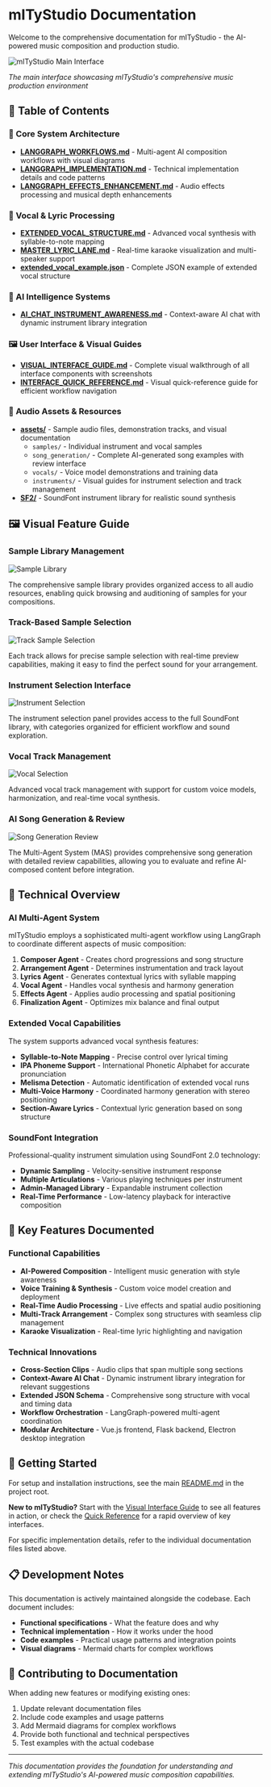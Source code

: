 # mITyStudio Documentation

Welcome to the comprehensive documentation for mITyStudio - the AI-powered music composition and production studio.

![mITyStudio Main Interface](assets/mITyStudio.png)

*The main interface showcasing mITyStudio's comprehensive music production environment*

## 📖 Table of Contents

### 🎵 Core System Architecture
- **[LANGGRAPH_WORKFLOWS.md](LANGGRAPH_WORKFLOWS.md)** - Multi-agent AI composition workflows with visual diagrams
- **[LANGGRAPH_IMPLEMENTATION.md](LANGGRAPH_IMPLEMENTATION.md)** - Technical implementation details and code patterns
- **[LANGGRAPH_EFFECTS_ENHANCEMENT.md](LANGGRAPH_EFFECTS_ENHANCEMENT.md)** - Audio effects processing and musical depth enhancements

### 🎤 Vocal & Lyric Processing
- **[EXTENDED_VOCAL_STRUCTURE.md](EXTENDED_VOCAL_STRUCTURE.md)** - Advanced vocal synthesis with syllable-to-note mapping
- **[MASTER_LYRIC_LANE.md](MASTER_LYRIC_LANE.md)** - Real-time karaoke visualization and multi-speaker support
- **[extended_vocal_example.json](extended_vocal_example.json)** - Complete JSON example of extended vocal structure

### 🤖 AI Intelligence Systems
- **[AI_CHAT_INSTRUMENT_AWARENESS.md](AI_CHAT_INSTRUMENT_AWARENESS.md)** - Context-aware AI chat with dynamic instrument library integration

### 🖼️ User Interface & Visual Guides
- **[VISUAL_INTERFACE_GUIDE.md](VISUAL_INTERFACE_GUIDE.md)** - Complete visual walkthrough of all interface components with screenshots
- **[INTERFACE_QUICK_REFERENCE.md](INTERFACE_QUICK_REFERENCE.md)** - Visual quick-reference guide for efficient workflow navigation

### 🎹 Audio Assets & Resources
- **[assets/](assets/)** - Sample audio files, demonstration tracks, and visual documentation
  - `samples/` - Individual instrument and vocal samples
  - `song_generation/` - Complete AI-generated song examples with review interface
  - `vocals/` - Voice model demonstrations and training data
  - `instruments/` - Visual guides for instrument selection and track management
- **[SF2/](SF2/)** - SoundFont instrument library for realistic sound synthesis

## 🖼️ Visual Feature Guide

### Sample Library Management
![Sample Library](assets/samples/TabSampleLibrary.png)

The comprehensive sample library provides organized access to all audio resources, enabling quick browsing and auditioning of samples for your compositions.

### Track-Based Sample Selection
![Track Sample Selection](assets/samples/TrackSampleSelection.png)

Each track allows for precise sample selection with real-time preview capabilities, making it easy to find the perfect sound for your arrangement.

### Instrument Selection Interface
![Instrument Selection](assets/instruments/TrackInstrumentsSelection.png)

The instrument selection panel provides access to the full SoundFont library, with categories organized for efficient workflow and sound exploration.

### Vocal Track Management
![Vocal Selection](assets/vocals/TrackVocalSelection.png)

Advanced vocal track management with support for custom voice models, harmonization, and real-time vocal synthesis.

### AI Song Generation & Review
![Song Generation Review](assets/song_generation/song_generation_review.png)

The Multi-Agent System (MAS) provides comprehensive song generation with detailed review capabilities, allowing you to evaluate and refine AI-composed content before integration.

## 🔧 Technical Overview

### AI Multi-Agent System
mITyStudio employs a sophisticated multi-agent workflow using LangGraph to coordinate different aspects of music composition:

1. **Composer Agent** - Creates chord progressions and song structure
2. **Arrangement Agent** - Determines instrumentation and track layout
3. **Lyrics Agent** - Generates contextual lyrics with syllable mapping
4. **Vocal Agent** - Handles vocal synthesis and harmony generation
5. **Effects Agent** - Applies audio processing and spatial positioning
6. **Finalization Agent** - Optimizes mix balance and final output

### Extended Vocal Capabilities
The system supports advanced vocal synthesis features:
- **Syllable-to-Note Mapping** - Precise control over lyrical timing
- **IPA Phoneme Support** - International Phonetic Alphabet for accurate pronunciation
- **Melisma Detection** - Automatic identification of extended vocal runs
- **Multi-Voice Harmony** - Coordinated harmony generation with stereo positioning
- **Section-Aware Lyrics** - Contextual lyric generation based on song structure

### SoundFont Integration
Professional-quality instrument simulation using SoundFont 2.0 technology:
- **Dynamic Sampling** - Velocity-sensitive instrument response
- **Multiple Articulations** - Various playing techniques per instrument
- **Admin-Managed Library** - Expandable instrument collection
- **Real-Time Performance** - Low-latency playback for interactive composition

## 🎯 Key Features Documented

### Functional Capabilities
- **AI-Powered Composition** - Intelligent music generation with style awareness
- **Voice Training & Synthesis** - Custom voice model creation and deployment
- **Real-Time Audio Processing** - Live effects and spatial audio positioning
- **Multi-Track Arrangement** - Complex song structures with seamless clip management
- **Karaoke Visualization** - Real-time lyric highlighting and navigation

### Technical Innovations
- **Cross-Section Clips** - Audio clips that span multiple song sections
- **Context-Aware AI Chat** - Dynamic instrument library integration for relevant suggestions
- **Extended JSON Schema** - Comprehensive song structure with vocal and timing data
- **Workflow Orchestration** - LangGraph-powered multi-agent coordination
- **Modular Architecture** - Vue.js frontend, Flask backend, Electron desktop integration

## 🚀 Getting Started

For setup and installation instructions, see the main [README.md](../README.md) in the project root.

**New to mITyStudio?** Start with the [Visual Interface Guide](VISUAL_INTERFACE_GUIDE.md) to see all features in action, or check the [Quick Reference](INTERFACE_QUICK_REFERENCE.md) for a rapid overview of key interfaces.

For specific implementation details, refer to the individual documentation files listed above.

## 📋 Development Notes

This documentation is actively maintained alongside the codebase. Each document includes:
- **Functional specifications** - What the feature does and why
- **Technical implementation** - How it works under the hood
- **Code examples** - Practical usage patterns and integration points
- **Visual diagrams** - Mermaid charts for complex workflows

## 🤝 Contributing to Documentation

When adding new features or modifying existing ones:
1. Update relevant documentation files
2. Include code examples and usage patterns
3. Add Mermaid diagrams for complex workflows
4. Provide both functional and technical perspectives
5. Test examples with the actual codebase

---

*This documentation provides the foundation for understanding and extending mITyStudio's AI-powered music composition capabilities.*
